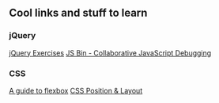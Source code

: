 ## Cool links and stuff to learn

### jQuery

<a href="http://jqexercise.droppages.com/" target="_blank">
jQuery Exercises</a>

<a href="https://jsbin.com/xehuletuwo/edit?html,css,js,output" target="_blank">
JS Bin - Collaborative JavaScript Debugging</a>

### CSS 

<a href="https://css-tricks.com/snippets/css/a-guide-to-flexbox/" target="_blank">
A guide to flexbox</a>

<a href="https://discussions.udacity.com/t/css-position-layout-beginner/28620" target="_blank">
CSS Position & Layout</a>

